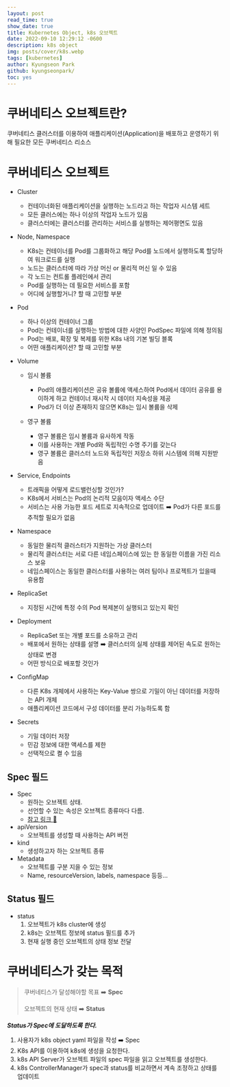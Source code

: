 ```yaml
---
layout: post
read_time: true
show_date: true
title: Kubernetes Object, k8s 오브젝트
date: 2022-09-10 12:29:12 -0600
description: k8s object
img: posts/cover/k8s.webp
tags: [kubernetes]
author: Kyungseon Park
github: kyungseonpark/
toc: yes
---
```


# 쿠버네티스 오브젝트란?

쿠버네티스 클러스터를 이용하여 애플리케이션(Application)을 배포하고 운영하기 위해 필요한 모든 쿠버네티스 리소스

# 쿠버네티스 오브젝트

- Cluster
  - 컨테이너화된 애플리케이션을 실행하는 노드라고 하는 작업자 시스템 세트
  - 모든 클러스에는 하나 이상의 작업자 노드가 있음
  - 클러스터에는 클러스터를 관리하는 서비스를 실행하는 제어평면도 있음

- Node, Namespace
  - K8s는 컨테이너를 Pod를 그룹화하고 해당 Pod를 노드에서 실행하도록 할당하여 워크로드를 실행
  - 노드는 클러스터에 따라 가상 머신 or 물리적 머신 일 수 있음
  - 각 노드는 컨트롤 플레인에서 관리
  - Pod를 실행하는 데 필요한 서비스를 포함
  - 어디에 실행할거니? 할 때 고민할 부분
- Pod
  - 하나 이상의 컨테이너 그룹
  - Pod는 컨테이너를 실행하는 방법에 대한 사양인 PodSpec 파일에 의해 정의됨
  - Pod는 배포, 확장 및 복제를 위한 K8s 내의 기본 빌딩 블록
  - 어떤 애플리케이션? 할 때 고민할 부분

- Volume
  - 임시 볼륨
    - Pod의 애플리케이션은 공유 볼륨에 액세스하여 Pod에서 데이터 공유를 용이하게 하고 컨테이너 재시작 시 데이터 지속성을 제공
    - Pod가 더 이상 존재하지 않으면 K8s는 임시 볼륨을 삭제

  - 영구 볼륨
    - 영구 볼륨은 임시 볼륨과 유사하게 작동
    - 이를 사용하는 개별 Pod와 독립적인 수명 주기를 갖는다
    - 영구 볼륨은 클러스터 노드와 독립적인 저장소 하위 시스템에 의해 지원받음

- Service, Endpoints
  - 트래픽을 어떻게 로드밸런싱할 것인가?
  - K8s에서 서비스는 Pod의 논리적 모음이자 액세스 수단
  - 서비스는 사용 가능한 포드 세트로 지속적으로 업데이트 ➡️ Pod가 다른 포드를 추적할 필요가 없음
- Namespace
  - 동일한 물리적 클러스터가 지원하는 가상 클러스터
  - 물리적 클러스터는 서로 다른 네임스페이스에 있는 한 동일한 이름을 가진 리소스 보유
  - 네임스페이스는 동일한 클러스터를 사용하는 여러 팀이나 프로젝트가 있을때 유용함

- ReplicaSet
  - 지정된 시간에 특정 수의 Pod 복제본이 실행되고 있는지 확인

- Deployment
  - ReplicaSet 또는 개별 포드를 소유하고 관리
  - 배포에서 원하는 상태를 설명 ➡️ 클러스터의 실제 상태를 제어된 속도로 원하는 상태로 변경
  - 어떤 방식으로 배포할 것인가

- ConfigMap
  - 다른 K8s 개체에서 사용하는 Key-Value 쌍으로 기밀이 아닌 데이터를 저장하는 API 개체
  - 애플리케이션 코드에서 구성 데이터를 분리 가능하도록 함

- Secrets
  - 기밀 데이터 저장
  - 민감 정보에 대한 액세스를 제한
  - 선택적으로 켤 수 있음


## Spec 필드

- Spec
  - 원하는 오브젝트 상태.
  - 선언할 수 있는 속성은 오브젝트 종류마다 다름.
  - <a href=https://kubernetes.io/docs/reference/kubernetes-api/>참고 링크 🔗</a>
- apiVersion
  - 오브젝트를 생성할 때 사용하는 API 버전
- kind
  - 생성하고자 하는 오브젝트 종류
- Metadata
  - 오브젝트를 구분 지을 수 있는 정보
  - Name, resourceVersion, labels, namespace 등등...

## Status 필드

- status
  1. 오브젝트가 k8s cluster에 생성
  2. k8s는 오브젝트 정보에 status 필드를 추가
  3. 현재 실행 중인 오브젝트의 상태 정보 전달

# 쿠버네티스가 갖는 목적

> 쿠버네티스가 달성해야할 목표 ➡️ **Spec**
>
> 오브젝트의 현재 상태 ➡️ **Status**

***Status가 Spec에 도달하도록 한다.***

1. 사용자가 k8s object yaml 파일을 작성 ➡️ Spec
2. K8s API를 이용하여 k8s에 생성을 요청한다.
3. k8s API Server가 오브젝트 파일의 spec 파일을 읽고 오브젝트를 생성한다.
4. k8s ControllerManager가 spec과 status를 비교하면서 계속 조정하고 상태를 업데이트
